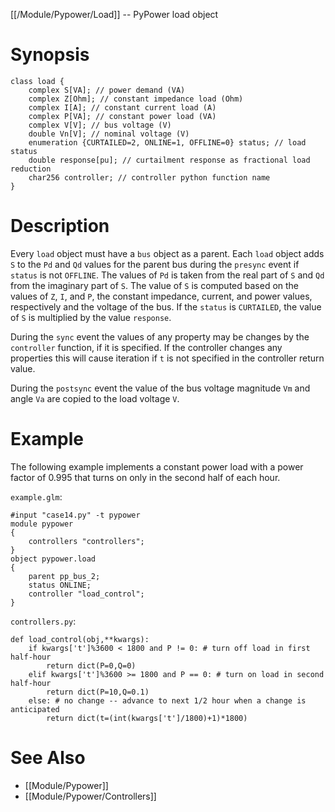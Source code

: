 [[/Module/Pypower/Load]] -- PyPower load object

# Synopsis

~~~
class load {
    complex S[VA]; // power demand (VA)
    complex Z[Ohm]; // constant impedance load (Ohm)
    complex I[A]; // constant current load (A)
    complex P[VA]; // constant power load (VA)
    complex V[V]; // bus voltage (V)
    double Vn[V]; // nominal voltage (V)
    enumeration {CURTAILED=2, ONLINE=1, OFFLINE=0} status; // load status
    double response[pu]; // curtailment response as fractional load reduction
    char256 controller; // controller python function name
}
~~~

# Description

Every `load` object must have a `bus` object as a parent. Each `load` object
adds `S` to the `Pd` and `Qd` values for the parent bus during the `presync`
event if `status` is not `OFFLINE`. The values of `Pd` is taken from the real
part of `S` and `Qd` from the imaginary part of `S`. The value of `S` is
computed based on the values of `Z`, `I`, and `P`, the constant impedance,
current, and power values, respectively and the voltage of the bus. If the
`status` is `CURTAILED`, the value of `S` is multiplied by the value
`response`.

During the `sync` event the values of any property may be changes by the
`controller` function, if it is specified. If the controller changes any
properties this will cause iteration if `t` is not specified in the controller
return value.

During the `postsync` event the value of the bus voltage magnitude `Vm` and
angle `Va` are copied to the load voltage `V`.

# Example

The following example implements a constant power load with a power factor of
0.995 that turns on only in the second half of each hour.

`example.glm`:
~~~
#input "case14.py" -t pypower
module pypower
{
    controllers "controllers";
}
object pypower.load
{
    parent pp_bus_2;
    status ONLINE;
    controller "load_control";
}
~~~

`controllers.py`:
~~~
def load_control(obj,**kwargs):
    if kwargs['t']%3600 < 1800 and P != 0: # turn off load in first half-hour
        return dict(P=0,Q=0)
    elif kwargs['t']%3600 >= 1800 and P == 0: # turn on load in second half-hour
        return dict(P=10,Q=0.1)
    else: # no change -- advance to next 1/2 hour when a change is anticipated
        return dict(t=(int(kwargs['t']/1800)+1)*1800)
~~~

# See Also

* [[Module/Pypower]]
* [[Module/Pypower/Controllers]]
